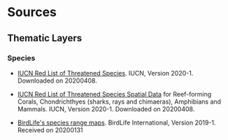 # Sources

## Thematic Layers

### Species

+  [IUCN Red List of Threatened Species](https://www.iucnredlist.org/search). IUCN, Version 2020-1.
Downloaded on 20200408. 

+  [IUCN Red List of Threatened Species Spatial Data](https://www.iucnredlist.org/resources/spatial-data-download) for Reef-forming Corals, Chondrichthyes (sharks, rays and chimaeras), Amphibians and Mammals. IUCN, Version 2020-1.
Downloaded on 20200408.

+  [BirdLife's species range maps](http://datazone.birdlife.org/species/requestdis). BirdLife International, Version 2019-1.
Received on 20200131 

